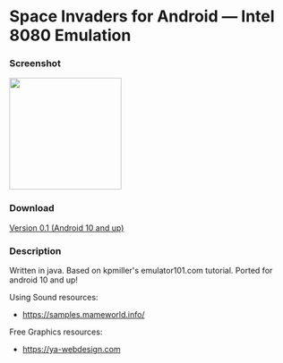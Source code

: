 # Space Invaders for Android — Intel 8080 Emulation

### Screenshot
<img src="https://i.ibb.co/w7NhRXJ/Screenshot-2024-06-08-11-14-13-913-com-fireclouu-spaceinvadersemu.jpg" width="200"/>

### Download
<a href="https://github.com/fireclouu/space_invaders_android/releases/download/0.1/app_min_android10_spaceinvader.apk">Version 0.1 (Android 10 and up)</a>

### Description
Written in java. Based on kpmiller's emulator101.com tutorial. Ported for android 10 and up!

Using Sound resources:
- https://samples.mameworld.info/

Free Graphics resources:
- https://ya-webdesign.com
